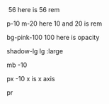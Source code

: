 <!-- adding flex -->
<div className = "flex">

<!-- Giving width to the img -->
<img className = "w-56">
56 here is 56 rem

<!-- Padding and Margin  -->
p-10 m-20
here 10 and 20 is rem

<!-- background -->
bg-pink-100
100 here is opacity

<!-- border shadow -->
shadow-lg
lg :large

<!-- margin bottom -->
mb -10

<!-- padding to left and right -->
px -10
x is x axis
<!-- just right -->
pr


